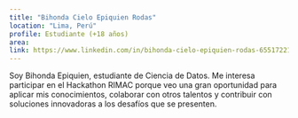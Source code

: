 ```yaml
---
title: "Bihonda Cielo Epiquien Rodas"
location: "Lima, Perú"
profile: Estudiante (+18 años)
area: 
link: https://www.linkedin.com/in/bihonda-cielo-epiquien-rodas-65517221b/
---
```


Soy Bihonda Epiquien, estudiante de Ciencia de Datos. Me interesa participar en el Hackathon RIMAC porque veo una gran oportunidad para aplicar mis conocimientos, colaborar con otros talentos y contribuir con soluciones innovadoras a los desafíos que se presenten.